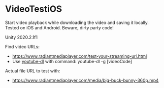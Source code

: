 # VideoTestiOS
Start video playback while downloading the video and saving it locally. Tested on iOS and Android. Beware, dirty party code!

Unity 2020.2.1f1

Find video URLs:
* https://www.radiantmediaplayer.com/test-your-streaming-url.html
* Use [youtube-dl](https://github.com/ytdl-org/youtube-dl/) with command: youtube-dl -g [videoCode]

Actual file URL to test with:
* https://www.radiantmediaplayer.com/media/big-buck-bunny-360p.mp4

